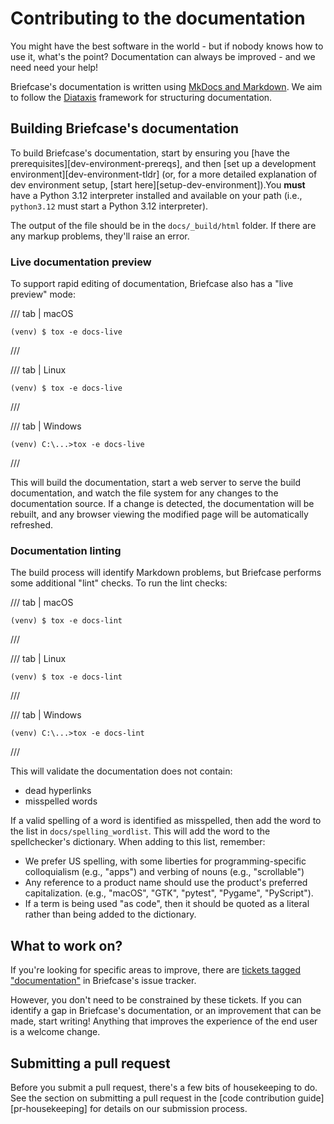 # Contributing to the documentation

You might have the best software in the world - but if nobody knows how
to use it, what's the point? Documentation can always be improved - and
we need need your help!

Briefcase's documentation is written using [MkDocs and Markdown](https://www.markdownguide.org/basic-syntax/). We aim to follow the [Diataxis](https://diataxis.fr) framework for structuring documentation.

## Building Briefcase's documentation

To build Briefcase's documentation, start by ensuring you
[have the prerequisites][dev-environment-prereqs], and then
[set up a development environment][dev-environment-tldr] (or, for a more
detailed explanation of dev environment setup,
[start here][setup-dev-environment]).You
**must** have a Python 3.12 interpreter installed and available on your
path (i.e., `python3.12` must start a Python 3.12 interpreter).

The output of the file should be in the `docs/_build/html` folder. If
there are any markup problems, they'll raise an error.

### Live documentation preview

To support rapid editing of documentation, Briefcase also has a "live
preview" mode:

/// tab | macOS

```console
(venv) $ tox -e docs-live
```

///

/// tab | Linux

```console
(venv) $ tox -e docs-live
```

///

/// tab | Windows

```doscon
(venv) C:\...>tox -e docs-live
```

///

This will build the documentation, start a web server to serve the build
documentation, and watch the file system for any changes to the
documentation source. If a change is detected, the documentation will be
rebuilt, and any browser viewing the modified page will be automatically
refreshed.

### Documentation linting

The build process will identify Markdown problems, but Briefcase
performs some additional "lint" checks. To run the lint checks:

/// tab | macOS

```console
(venv) $ tox -e docs-lint
```

///

/// tab | Linux

```console
(venv) $ tox -e docs-lint
```

///

/// tab | Windows

```doscon
(venv) C:\...>tox -e docs-lint
```

///

This will validate the documentation does not contain:

- dead hyperlinks
- misspelled words

If a valid spelling of a word is identified as misspelled, then add the
word to the list in `docs/spelling_wordlist`. This will add the word to
the spellchecker's dictionary. When adding to this list, remember:

- We prefer US spelling, with some liberties for programming-specific
  colloquialism (e.g., "apps") and verbing of nouns (e.g., "scrollable")
- Any reference to a product name should use the product's preferred
  capitalization. (e.g., "macOS", "GTK", "pytest", "Pygame",
  "PyScript").
- If a term is being used "as code", then it should be quoted as a
  literal rather than being added to the dictionary.

## What to work on?

If you're looking for specific areas to improve, there are [tickets
tagged
"documentation"](https://github.com/beeware/briefcase/issues?q=is%3Aissue%20state%3Aopen%20label%3Adocumentation)
in Briefcase's issue tracker.

However, you don't need to be constrained by these tickets. If you can
identify a gap in Briefcase's documentation, or an improvement that can
be made, start writing! Anything that improves the experience of the end
user is a welcome change.

## Submitting a pull request

Before you submit a pull request, there's a few bits of housekeeping to
do. See the section on submitting a pull request in the
[code contribution guide][pr-housekeeping] for details on our
submission process.
